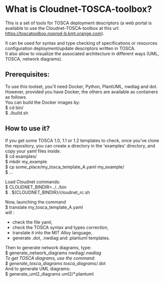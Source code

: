 What is Cloudnet-TOSCA-toolbox?
=
This is a set of tools for TOSCA deployment descriptors (a web portal is available to use the Cloudnet-TOSCA-toolbox at this url: https://toscatoolbox.noprod-b.kmt.orange.com).  

It can be used for syntax and type checking of specifications or resources configuration deployment/update descriptors written in TOSCA.  
It also allow to visualize the associated architecture in different ways (UML, TOSCA, network diagrams).

Prerequisites:  
-
To use this toolset, you'll need Docker, Python, PlantUML, nwdiag and dot.  
However, provided you have Docker, the others are available as containers as follows.  
You can build the Docker images by:  
    $ cd bin/  
    $ ./build.sh

How to use it?  
- 
If you get some TOSCA 1.0, 1.1 or 1.2 templates to check, once you've clone the repository, you can create a directory in the 'examples' directory, and copy your yaml files inside.  
    $ cd examples/  
	$ mkdir my_example  
	$ cp some_place/my_tosca_template_A.yaml my_example/  
	$ ...  

Load Cloudnet commands:  
    $ CLOUDNET_BINDIR=../../bin  
    $ . ${CLOUDNET_BINDIR}/cloudnet_rc.sh  
	
Now, launching the command  
    $ translate my_tosca_template_A.yaml  
will :  
 - check the file yaml,  
 - check the TOSCA syntax and types correction,  
 - translate it into the MIT Alloy language,  
 - generate .dot, .nwdiag and .plantuml templates.  

Then to generate network diagrams, type:  
    $ generate_network_diagrams nwdiag/*.nwdiag  
To get TOSCA diagrams, use the command:  
    $ generate_tosca_diagrams tosca_diagrams/*.dot  
And to generate UML diagrams:  
    $ generate_uml2_diagrams uml2/*.plantuml  
